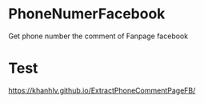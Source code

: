 # PhoneNumerFacebook
Get phone number the comment of Fanpage facebook

# Test
https://khanhlv.github.io/ExtractPhoneCommentPageFB/
